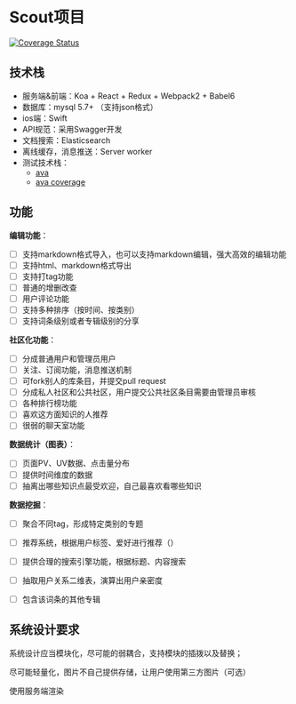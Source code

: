 # Scout项目

[![Coverage Status](https://coveralls.io/repos/github/boycgit/scout/badge.svg?branch=master)](https://coveralls.io/github/boycgit/scout?branch=master)

## 技术栈

 - 服务端&前端：Koa + React + Redux + Webpack2 + Babel6
 - 数据库：mysql 5.7+ （支持json格式）
 - ios端：Swift
 - API规范：采用Swagger开发
 - 文档搜索：Elasticsearch
 - 离线缓存，消息推送：Server worker
 - 测试技术栈：
    - [ava](https://github.com/avajs/ava-docs/blob/master/zh_CN/readme.md)
    - [ava coverage](https://github.com/avajs/ava-docs/blob/master/zh_CN/docs/recipes/code-coverage.md)

## 功能

**编辑功能**：
 - [ ] 支持markdown格式导入，也可以支持markdown编辑，强大高效的编辑功能
 - [ ] 支持html、markdown格式导出
 - [ ] 支持打tag功能
 - [ ] 普通的增删改查
 - [ ] 用户评论功能
 - [ ] 支持多种排序（按时间、按类别）
 - [ ] 支持词条级别或者专辑级别的分享

**社区化功能**：
 - [ ] 分成普通用户和管理员用户
 - [ ] 关注、订阅功能，消息推送机制
 - [ ] 可fork别人的库条目，并提交pull request
 - [ ] 分成私人社区和公共社区，用户提交公共社区条目需要由管理员审核
 - [ ] 各种排行榜功能
 - [ ] 喜欢这方面知识的人推荐
 - [ ] 很弱的聊天室功能

**数据统计（图表）**：
 - [ ] 页面PV、UV数据、点击量分布
 - [ ] 提供时间维度的数据
 - [ ] 抽离出哪些知识点最受欢迎，自己最喜欢看哪些知识

**数据挖掘**：
 - [ ] 聚合不同tag，形成特定类别的专题
 - [ ] 推荐系统，根据用户标签、爱好进行推荐（）
 - [ ] 提供合理的搜索引擎功能，根据标题、内容搜索
 - [ ] 抽取用户关系二维表，演算出用户亲密度
 - [ ] 包含该词条的其他专辑


## 系统设计要求

系统设计应当模块化，尽可能的弱耦合，支持模块的插拨以及替换；

尽可能轻量化，图片不自己提供存储，让用户使用第三方图片（可选）

使用服务端渲染